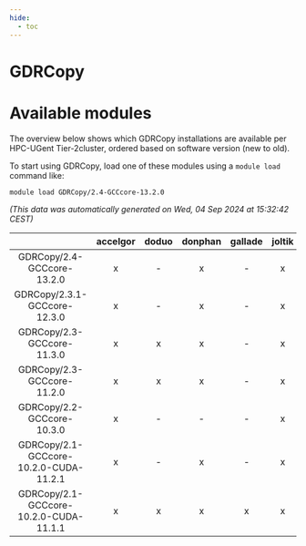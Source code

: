 ```yaml
---
hide:
  - toc
---
```


GDRCopy
=======

# Available modules


The overview below shows which GDRCopy installations are available per HPC-UGent Tier-2cluster, ordered based on software version (new to old).

To start using GDRCopy, load one of these modules using a `module load` command like:

```shell
module load GDRCopy/2.4-GCCcore-13.2.0
```

*(This data was automatically generated on Wed, 04 Sep 2024 at 15:32:42 CEST)*  

| |accelgor|doduo|donphan|gallade|joltik|shinx|skitty|
| :---: | :---: | :---: | :---: | :---: | :---: | :---: | :---: |
|GDRCopy/2.4-GCCcore-13.2.0|x|-|x|-|x|-|-|
|GDRCopy/2.3.1-GCCcore-12.3.0|x|-|x|-|x|-|-|
|GDRCopy/2.3-GCCcore-11.3.0|x|x|x|-|x|-|x|
|GDRCopy/2.3-GCCcore-11.2.0|x|x|x|-|x|-|x|
|GDRCopy/2.2-GCCcore-10.3.0|x|-|-|-|x|-|-|
|GDRCopy/2.1-GCCcore-10.2.0-CUDA-11.2.1|x|-|x|-|x|-|-|
|GDRCopy/2.1-GCCcore-10.2.0-CUDA-11.1.1|x|x|x|x|x|-|x|
